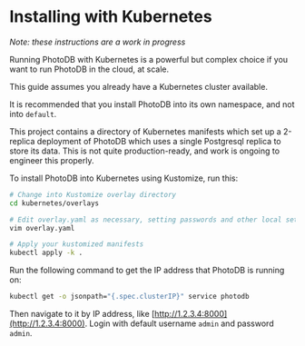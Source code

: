 # Installing with Kubernetes

_Note: these instructions are a work in progress_

Running PhotoDB with Kubernetes is a powerful but complex choice if you want to run PhotoDB in the cloud, at scale.

This guide assumes you already have a Kubernetes cluster available.

It is recommended that you install PhotoDB into its own namespace, and not into `default`.

This project contains a directory of Kubernetes manifests which set up a 2-replica deployment of PhotoDB which uses a single Postgresql
replica to store its data. This is not quite production-ready, and work is ongoing to engineer this properly.

To install PhotoDB into Kubernetes using Kustomize, run this:

```sh
# Change into Kustomize overlay directory
cd kubernetes/overlays

# Edit overlay.yaml as necessary, setting passwords and other local settings
vim overlay.yaml

# Apply your kustomized manifests
kubectl apply -k .
```

Run the following command to get the IP address that PhotoDB is running on:

```sh
kubectl get -o jsonpath="{.spec.clusterIP}" service photodb
```

Then navigate to it by IP address, like [http://1.2.3.4:8000](http://1.2.3.4:8000). Login with default username `admin` and password `admin`.
